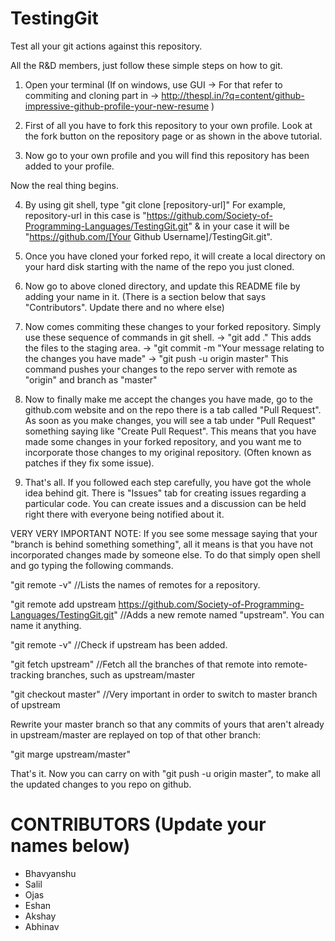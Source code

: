 TestingGit
==========

Test all your git actions against this repository. 

All the R&D members, just follow these simple steps on how to git.

1) Open your terminal (If on windows, use GUI -> For that refer to commiting and cloning part in -> http://thespl.in/?q=content/github-impressive-github-profile-your-new-resume )

2) First of all you have to fork this repository to your own profile. Look at the fork button on the repository page or as shown in the above tutorial.

3) Now go to your own profile and you will find this repository has been added to your profile.

 Now the real thing begins.

4) By using git shell, type "git clone [repository-url]" For example, repository-url in this case is "https://github.com/Society-of-Programming-Languages/TestingGit.git" & in your case it will be "https://github.com/[Your Github Username]/TestingGit.git".

5) Once you have cloned your forked repo, it will create a local directory on your hard disk starting with the name of the repo you just cloned.

6) Now go to above cloned directory, and update this README file by adding your name in it. (There is a section below that says "Contributors". Update there and no where else) 

7) Now comes commiting these changes to your forked repository. Simply use these sequence of commands in git shell.
-> "git add ."  This adds the files to the staging area.
-> "git commit -m "Your message relating to the changes you have made"
-> "git push -u origin master" This command pushes your changes to the repo server with remote as "origin" and branch as "master"

8) Now to finally make me accept the changes you have made, go to the github.com website and on the repo there is a tab called "Pull Request". As soon as you make changes, you will see a tab under "Pull Request" something saying like "Create Pull Request".
   This means that you have made some changes in your forked repository, and you want me to incorporate those changes to my original repository. (Often known as patches if they fix some issue).

9) That's all. If you followed each step carefully, you have got the whole idea behind git. There is "Issues" tab for creating issues regarding a particular code. You can create issues and a discussion can be held right there with everyone being notified about it.

VERY VERY IMPORTANT NOTE: If you see some message saying that your "branch is behind something something", all it means is that you have not incorporated changes made by someone else. To do that simply open shell and go typing the following commands.

"git remote -v" //Lists the names of remotes for a repository.

"git remote add upstream https://github.com/Society-of-Programming-Languages/TestingGit.git" //Adds a new remote named "upstream". You can name it anything.

"git remote -v" //Check if upstream has been added.

"git fetch upstream" //Fetch all the branches of that remote into remote-tracking branches, such as upstream/master

"git checkout master" //Very important in order to switch to master branch of upstream


 Rewrite your master branch so that any commits of yours that
 aren't already in upstream/master are replayed on top of that
 other branch:

"git marge upstream/master"


That's it. Now you can carry on with "git push -u origin master", to make all the updated changes to you repo on github.

CONTRIBUTORS (Update your names below)
============
- Bhavyanshu
- Salil
- Ojas
- Eshan
- Akshay
- Abhinav
